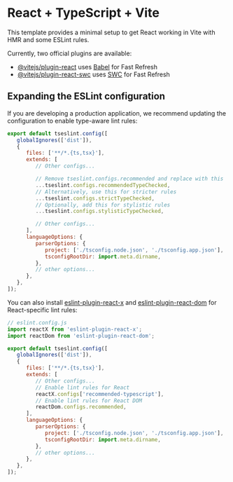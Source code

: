 # React + TypeScript + Vite

This template provides a minimal setup to get React working in Vite with HMR and some ESLint rules.

Currently, two official plugins are available:

- [@vitejs/plugin-react](https://github.com/vitejs/vite-plugin-react/blob/main/packages/plugin-react) uses [Babel](https://babeljs.io/) for Fast Refresh
- [@vitejs/plugin-react-swc](https://github.com/vitejs/vite-plugin-react/blob/main/packages/plugin-react-swc) uses [SWC](https://swc.rs/) for Fast Refresh

## Expanding the ESLint configuration

If you are developing a production application, we recommend updating the configuration to enable type-aware lint rules:

```js
export default tseslint.config([
   globalIgnores(['dist']),
   {
      files: ['**/*.{ts,tsx}'],
      extends: [
         // Other configs...

         // Remove tseslint.configs.recommended and replace with this
         ...tseslint.configs.recommendedTypeChecked,
         // Alternatively, use this for stricter rules
         ...tseslint.configs.strictTypeChecked,
         // Optionally, add this for stylistic rules
         ...tseslint.configs.stylisticTypeChecked,

         // Other configs...
      ],
      languageOptions: {
         parserOptions: {
            project: ['./tsconfig.node.json', './tsconfig.app.json'],
            tsconfigRootDir: import.meta.dirname,
         },
         // other options...
      },
   },
]);
```

You can also install [eslint-plugin-react-x](https://github.com/Rel1cx/eslint-react/tree/main/packages/plugins/eslint-plugin-react-x) and [eslint-plugin-react-dom](https://github.com/Rel1cx/eslint-react/tree/main/packages/plugins/eslint-plugin-react-dom) for React-specific lint rules:

```js
// eslint.config.js
import reactX from 'eslint-plugin-react-x';
import reactDom from 'eslint-plugin-react-dom';

export default tseslint.config([
   globalIgnores(['dist']),
   {
      files: ['**/*.{ts,tsx}'],
      extends: [
         // Other configs...
         // Enable lint rules for React
         reactX.configs['recommended-typescript'],
         // Enable lint rules for React DOM
         reactDom.configs.recommended,
      ],
      languageOptions: {
         parserOptions: {
            project: ['./tsconfig.node.json', './tsconfig.app.json'],
            tsconfigRootDir: import.meta.dirname,
         },
         // other options...
      },
   },
]);
```
